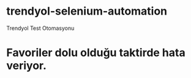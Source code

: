 # trendyol-selenium-automation
Trendyol Test Otomasyonu


# Favoriler dolu olduğu taktirde hata veriyor.
